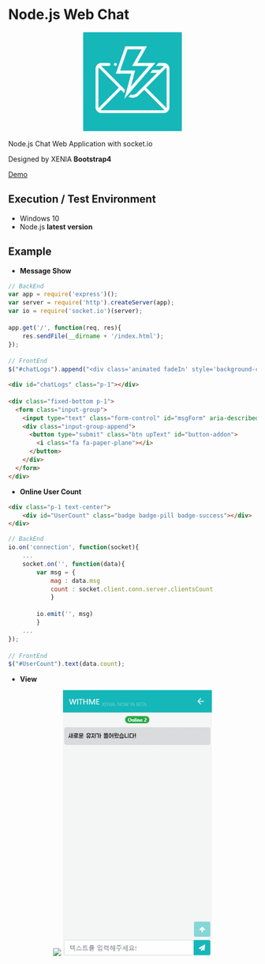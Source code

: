 # Node.js Web Chat

<p align=center>
  <img width="200px" src="https://github.com/Xenia101/Node.js-Web-Chat/blob/master/img/chatting.png?raw=true">
</p>


Node.js Chat Web Application with socket.io

Designed by XENIA **Bootstrap4**

[Demo](http://www.withme.xyz:3000/)

## Execution / Test Environment

- Windows 10
- Node.js **latest version**

## Example

- **Message Show**

```javascript
// BackEnd
var app = require('express')();
var server = require('http').createServer(app);
var io = require('socket.io')(server);

app.get('/', function(req, res){
    res.sendFile(__dirname + '/index.html');
});

// FrontEnd
$("#chatLogs").append("<div class='animated fadeIn' style='background-color:rgb(248, 249, 250)'>" + data.msg + "</div>");
```

```html
<div id="chatLogs" class="p-1"></div>

<div class="fixed-bottom p-1">
  <form class="input-group">
    <input type="text" class="form-control" id="msgForm" aria-describedby="button-addon" placeholder="텍스트를 입력해주세요!" autocomplete="off" required>
    <div class="input-group-append">
      <button type="submit" class="btn upText" id="button-addon">
        <i class="fa fa-paper-plane"></i>
      </button>
    </div>
  </form>
</div>
```

- **Online User Count**

```html
<div class="p-1 text-center">
    <div id="UserCount" class="badge badge-pill badge-success"></div> 
</div>
```

```javascript
// BackEnd
io.on('connection', function(socket){
    ...
    socket.on('', function(data){
        var msg = {
            mag : data.msg
            count : socket.client.conn.server.clientsCount
            }

        io.emit('', msg)
        }
    ...
});

// FrontEnd
$("#UserCount").text(data.count);
```

- **View**

<p align=center>
  <img width="300px" src="https://github.com/Xenia101/Node.js-Web-Chat/blob/master/img/image.gif?raw=true">
  <img width="302.5px" src="https://github.com/Xenia101/Node.js-Web-Chat/blob/master/img/img2.gif?raw=true">
</p>
